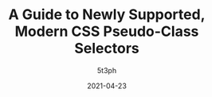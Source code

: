 ---
author: 5t3ph
date: 2021-04-23
layout: post.njk
publisher: smashingmag
tags:
  - article
  - css 
target_url: https://www.smashingmagazine.com/2021/04/guide-supported-modern-css-pseudo-class-selectors/
title: A Guide to Newly Supported, Modern CSS Pseudo-Class Selectors
---
